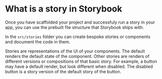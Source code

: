 # What is a story in Storybook

Once you have scaffolded your project and successfuly run a story in your app, you can use the prebuilt file structure that Storybook ships with.

In the `src/stories` folder you can create bespoke stories or components and document the code in them.

Stories are representations of the UI of your components. The default renders the default state of the component. Other stories are renders of different versions or compositions of that basic story. For example, a button may have a default render, but look different when disabled. The disabled button is a story version of the default story of the button.


